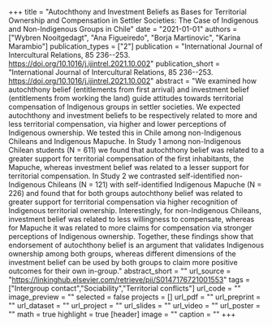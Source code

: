 +++
title = "Autochthony and Investment Beliefs as Bases for Territorial Ownership and Compensation in Settler Societies: The Case of Indigenous and Non-Indigenous Groups in Chile"
date = "2021-01-01"
authors = ["Wybren Nooitgedagt", "Ana Figueiredo", "Borja Martinovic", "Karina Marambio"]
publication_types = ["2"]
publication = "International Journal of Intercultural Relations, 85 236--253. https://doi.org/10.1016/j.ijintrel.2021.10.002"
publication_short = "International Journal of Intercultural Relations, 85 236--253. https://doi.org/10.1016/j.ijintrel.2021.10.002"
abstract = "We examined how autochthony belief (entitlements from first arrival) and investment belief (entitlements from working the land) guide attitudes towards territorial compensation of Indigenous groups in settler societies. We expected autochthony and investment beliefs to be respectively related to more and less territorial compensation, via higher and lower perceptions of Indigenous ownership. We tested this in Chile among non-Indigenous Chileans and Indigenous Mapuche. In Study 1 among non-Indigenous Chilean students (N = 611) we found that autochthony belief was related to a greater support for territorial compensation of the first inhabitants, the Mapuche, whereas investment belief was related to a lesser support for territorial compensation. In Study 2 we contrasted self-identified non-Indigenous Chileans (N = 121) with self-identified Indigenous Mapuche (N = 226) and found that for both groups autochthony belief was related to greater support for territorial compensation via higher recognition of Indigenous territorial ownership. Interestingly, for non-Indigenous Chileans, investment belief was related to less willingness to compensate, whereas for Mapuche it was related to more claims for compensation via stronger perceptions of Indigenous ownership. Together, these findings show that endorsement of autochthony belief is an argument that validates Indigenous ownership among both groups, whereas different dimensions of the investment belief can be used by both groups to claim more positive outcomes for their own in-group."
abstract_short = ""
url_source = "https://linkinghub.elsevier.com/retrieve/pii/S0147176721001553"
tags = ["Intergroup contact","Sociability","Territorial conflicts"]
url_code = ""
image_preview = ""
selected = false
projects = []
url_pdf = ""
url_preprint = ""
url_dataset = ""
url_project = ""
url_slides = ""
url_video = ""
url_poster = ""
math = true
highlight = true
[header]
image = ""
caption = ""
+++

